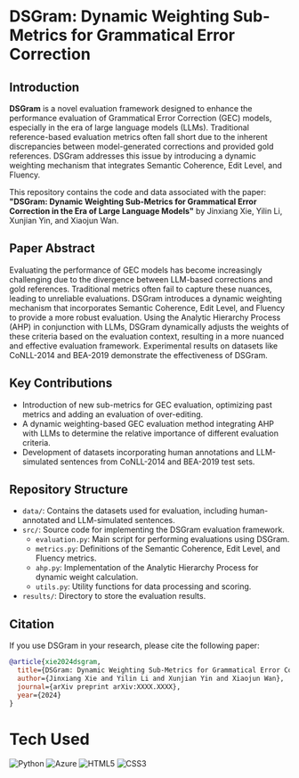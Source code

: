 # DSGram: Dynamic Weighting Sub-Metrics for Grammatical Error Correction

## Introduction

**DSGram** is a novel evaluation framework designed to enhance the performance evaluation of Grammatical Error Correction (GEC) models, especially in the era of large language models (LLMs). Traditional reference-based evaluation metrics often fall short due to the inherent discrepancies between model-generated corrections and provided gold references. DSGram addresses this issue by introducing a dynamic weighting mechanism that integrates Semantic Coherence, Edit Level, and Fluency.

This repository contains the code and data associated with the paper: **"DSGram: Dynamic Weighting Sub-Metrics for Grammatical Error Correction in the Era of Large Language Models"** by Jinxiang Xie, Yilin Li, Xunjian Yin, and Xiaojun Wan.

## Paper Abstract

Evaluating the performance of GEC models has become increasingly challenging due to the divergence between LLM-based corrections and gold references. Traditional metrics often fail to capture these nuances, leading to unreliable evaluations. DSGram introduces a dynamic weighting mechanism that incorporates Semantic Coherence, Edit Level, and Fluency to provide a more robust evaluation. Using the Analytic Hierarchy Process (AHP) in conjunction with LLMs, DSGram dynamically adjusts the weights of these criteria based on the evaluation context, resulting in a more nuanced and effective evaluation framework. Experimental results on datasets like CoNLL-2014 and BEA-2019 demonstrate the effectiveness of DSGram.

## Key Contributions

- Introduction of new sub-metrics for GEC evaluation, optimizing past metrics and adding an evaluation of over-editing.
- A dynamic weighting-based GEC evaluation method integrating AHP with LLMs to determine the relative importance of different evaluation criteria.
- Development of datasets incorporating human annotations and LLM-simulated sentences from CoNLL-2014 and BEA-2019 test sets.

## Repository Structure

- `data/`: Contains the datasets used for evaluation, including human-annotated and LLM-simulated sentences.
- `src/`: Source code for implementing the DSGram evaluation framework.
  - `evaluation.py`: Main script for performing evaluations using DSGram.
  - `metrics.py`: Definitions of the Semantic Coherence, Edit Level, and Fluency metrics.
  - `ahp.py`: Implementation of the Analytic Hierarchy Process for dynamic weight calculation.
  - `utils.py`: Utility functions for data processing and scoring.
- `results/`: Directory to store the evaluation results.

## Citation

If you use DSGram in your research, please cite the following paper:

```bibtex
@article{xie2024dsgram,
  title={DSGram: Dynamic Weighting Sub-Metrics for Grammatical Error Correction in the Era of Large Language Models},
  author={Jinxiang Xie and Yilin Li and Xunjian Yin and Xiaojun Wan},
  journal={arXiv preprint arXiv:XXXX.XXXX},
  year={2024}
}
```

# Tech Used
 ![Python](https://img.shields.io/badge/python-3670A0?style=for-the-badge&logo=python&logoColor=ffdd54) ![Azure](https://img.shields.io/badge/azure-%230072C6.svg?style=for-the-badge&logo=azure-devops&logoColor=white) ![HTML5](https://img.shields.io/badge/html5-%23E34F26.svg?style=for-the-badge&logo=html5&logoColor=white) ![CSS3](https://img.shields.io/badge/css3-%231572B6.svg?style=for-the-badge&logo=css3&logoColor=white)
